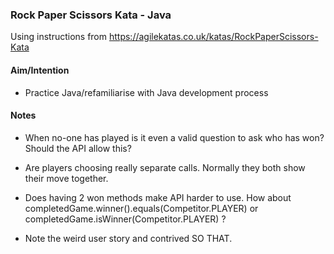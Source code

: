 ### Rock Paper Scissors Kata - Java

Using instructions from https://agilekatas.co.uk/katas/RockPaperScissors-Kata

#### Aim/Intention

- Practice Java/refamiliarise with Java development process

#### Notes

- When no-one has played is it even a valid question to ask who has won? Should the API allow this?
- Are players choosing really separate calls. Normally they both show their move together.

- Does having 2 won methods make API harder to use. How about completedGame.winner().equals(Competitor.PLAYER) or completedGame.isWinner(Competitor.PLAYER) ?

- Note the weird user story and contrived SO THAT.
